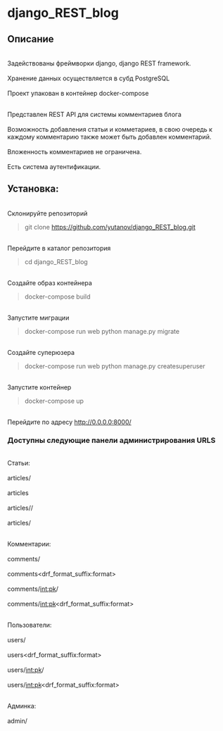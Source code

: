 # django_REST_blog

<h2>Описание</h2>

<br>Задействованы фреймворки django, django REST framework.</br>
<br>Хранение данных осуществляется в субд PostgreSQL</br>
<br>Проект упакован в контейнер docker-compose</br>

<br>Представлен REST API для системы комментариев блога</br>
<br>Возможность добавления статьи и комметариев, в свою очередь к каждому комментарию также может быть добавлен комментарий.</br>
<br>Вложенность комментариев не ограничена.</br>
<br>Есть система аутентификации. </br>

<h2>Установка:</h2>

<br>Склонируйте репозиторий</br>
> git clone https://github.com/yutanov/django_REST_blog.git

<br>Перейдите в каталог репозитория</br>
> cd django_REST_blog

<br>Создайте образ контейнера</br>
> docker-compose build

<br>Запустите миграции</br>
> docker-compose run web python manage.py migrate

<br>Создайте суперюзера</br>
> docker-compose run web python manage.py createsuperuser

<br>Запустите контейнер</br>
> docker-compose up

<br>Перейдите по адресу http://0.0.0.0:8000/</br>

<h3>Доступны следующие панели администрирования URLS </h3>
<br>Статьи: </br>
<br>articles/ </br>
<br>articles<drf_format_suffix:format> </br>
<br>articles/<int:pk>/ </br>
<br>articles/<int:pk><drf_format_suffix:format> </br>

<br>Комментарии: </br>
<br>comments/ </br>
<br>comments<drf_format_suffix:format> </br>
<br>comments/<int:pk>/ </br>
<br>comments/<int:pk><drf_format_suffix:format> </br>

<br>Пользователи: </br>
<br>users/ </br>
<br>users<drf_format_suffix:format> </br>
<br>users/<int:pk>/ </br>
<br>users/<int:pk><drf_format_suffix:format> </br>

<br>Админка: </br>
<br>admin/ </br>
